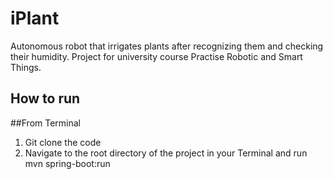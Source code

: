 # iPlant
Аutonomous robot that irrigates plants after recognizing them and checking their humidity. Project for university course Practise Robotic and Smart Things.
## How to run
##From Terminal
<ol>
  <li> Git clone the code
  <li> Navigate to the root directory of the project in your Terminal and run mvn spring-boot:run 
    
